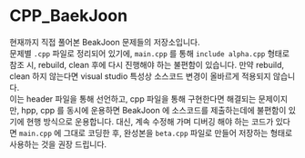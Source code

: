 # CPP_BaekJoon

현재까지 직접 풀어본 BeakJoon 문제들의 저장소입니다.  
문제별 ```.cpp``` 파일로 정리되어 있기에, ```main.cpp``` 를 통해 ```include alpha.cpp``` 형태로 참조 시, rebuild, clean 후에 다시 진행해야 하는 불편함이 있습니다. 만약 rebuild, clean 하지 않는다면 visual studio 특성상 소스코드 변경이 올바르게 적용되지 않습니다.  
이는 header 파일을 통해 선언하고, cpp 파일을 통해 구현한다면 해결되는 문제이지만, hpp, cpp 를 동시에 운용하면 BeakJoon 에 소스코드를 제출하는데에 불편함이 있기에 현행 방식으로 운용합니다. 대신, 계속 수정해 가며 디버깅 해야 하는 코드가 있다면 ```main.cpp``` 에 그대로 코딩한 후, 완성본을 ```beta.cpp``` 파일로 만들어 저장하는 형태로 사용하는 것을 권장 드립니다.
